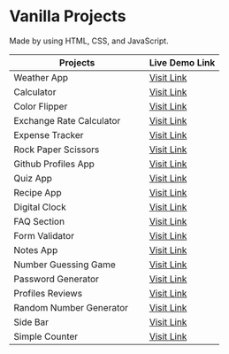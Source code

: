 # Vanilla Projects

Made by using HTML, CSS, and JavaScript.

| Projects                                          | Live Demo Link                                                                          |
| ------------------------------------------------- | --------------------------------------------------------------------------------------- |
| Weather App                                       | [Visit Link](https://saad-ali-dev.github.io/vanilla-projects/weather-app/)              |
| Calculator                                        | [Visit Link](https://saad-ali-dev.github.io/vanilla-projects/calculator/)               |
| Color Flipper                                     | [Visit Link](https://saad-ali-dev.github.io/vanilla-projects/color-flipper/)            |
| Exchange Rate Calculator &ensp;&ensp;&ensp;&ensp; | [Visit Link](https://saad-ali-dev.github.io/vanilla-projects/exchange-rate-calculator/) |
| Expense Tracker                                   | [Visit Link](https://saad-ali-dev.github.io/vanilla-projects/expense-calculator/)       |
| Rock Paper Scissors                               | [Visit Link](https://saad-ali-dev.github.io/vanilla-projects/rock-paper-scissor/)       |
| Github Profiles App                               | [Visit Link](https://saad-ali-dev.github.io/vanilla-projects/github-profiles-app/)      |
| Quiz App                                          | [Visit Link](https://saad-ali-dev.github.io/vanilla-projects/quiz-app/)                 |
| Recipe App                                        | [Visit Link](https://saad-ali-dev.github.io/vanilla-projects/recipe-app/)               |
| Digital Clock                                     | [Visit Link](https://saad-ali-dev.github.io/vanilla-projects/digital-clock/)            |
| FAQ Section                                       | [Visit Link](https://saad-ali-dev.github.io/vanilla-projects/faq-project/)              |
| Form Validator                                    | [Visit Link](https://saad-ali-dev.github.io/vanilla-projects/form-validator/)           |
| Notes App                                         | [Visit Link](https://saad-ali-dev.github.io/vanilla-projects/notes-app/)                |
| Number Guessing Game                              | [Visit Link](https://saad-ali-dev.github.io/vanilla-projects/number-guessing-game/)     |
| Password Generator                                | [Visit Link](https://saad-ali-dev.github.io/vanilla-projects/password-generator/)       |
| Profiles Reviews                                  | [Visit Link](https://saad-ali-dev.github.io/vanilla-projects/profile-reviews/)          |
| Random Number Generator                           | [Visit Link](https://saad-ali-dev.github.io/vanilla-projects/random-number-generator/)  |
| Side Bar                                          | [Visit Link](https://saad-ali-dev.github.io/vanilla-projects/side-bar/)                 |
| Simple Counter                                    | [Visit Link](https://saad-ali-dev.github.io/vanilla-projects/simple-counter-program/)   |
